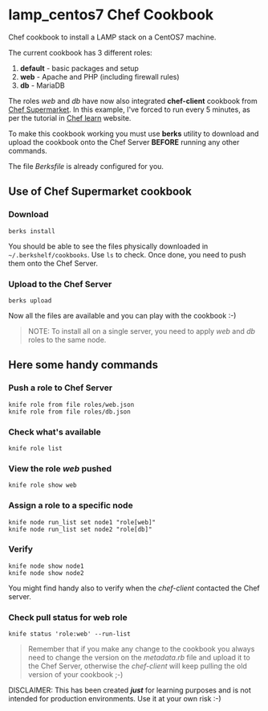 # lamp_centos7 Chef Cookbook

Chef cookbook to install a LAMP stack on a CentOS7 machine.

The current cookbook has 3 different roles:
1. **default** - basic packages and setup
2. **web** - Apache and PHP (including firewall rules)
3. **db** - MariaDB

The roles *web* and *db* have now also integrated **chef-client** cookbook from [Chef Supermarket](https://supermarket.chef.io/). In this example, I've forced to run every 5 minutes, as per the tutorial in [Chef learn](https://learn.chef.io) website.

To make this cookbook working you must use **berks** utility to download and upload the cookbook onto the Chef Server **BEFORE** running any other commands.

The file *Berksfile* is already configured for you.

## Use of Chef Supermarket cookbook

### Download
`berks install`

You should be able to see the files physically downloaded in `~/.berkshelf/cookbooks`. Use `ls` to check.
Once done, you need to push them onto the Chef Server.

### Upload to the Chef Server
`berks upload`

Now all the files are available and you can play with the cookbook :-)


> NOTE: To install all on a single server, you need to apply *web* and *db* roles to the same node.


## Here some handy commands

### Push a role to Chef Server
```
knife role from file roles/web.json
knife role from file roles/db.json
```
### Check what's available
`knife role list`

### View the role *web* pushed
`knife role show web`

### Assign a role to a specific node
```
knife node run_list set node1 "role[web]"
knife node run_list set node2 "role[db]"
```
### Verify
```
knife node show node1
knife node show node2
```

You might find handy also to verify when the *chef-client* contacted the Chef server.
### Check pull status for web role
`knife status 'role:web' --run-list`

> Remember that if you make any change to the cookbook you always need to change the version on the *metadata.rb* file and upload it to the Chef Server, otherwise the *chef-client* will keep pulling the old version of your cookbook ;-)



DISCLAIMER: This has been created **_just_** for learning purposes and is not intended for production environments.
Use it at your own risk :-)
